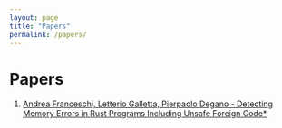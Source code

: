 ```yaml
---
layout: page
title: "Papers"
permalink: /papers/
---
```


# Papers

1. [Andrea Franceschi, Letterio Galletta, Pierpaolo Degano - Detecting Memory Errors in Rust Programs Including Unsafe Foreign Code*](assets/papers/ITASEC2025_Multi_Language_Analysis.pdf)